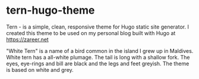 # tern-hugo-theme
Tern - is a simple, clean, responsive theme for Hugo static site generator. I created this theme to be used on my personal blog built with Hugo at https://zareer.net  

"White Tern" is a name of a bird common in the island I grew up in Maldives. White tern has a all-white plumage. The tail is long with a shallow fork. The eyes, eye-rings and bill are black and the legs and feet greyish. The theme is based on white and grey.

